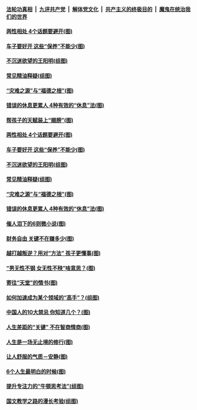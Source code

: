 

####  [法轮功真相](../../../../basic/blob/master/README.md?t=02050231) &nbsp;|&nbsp; [九评共产党](../../../../9ping.md/blob/master/README.md?t=02050231) &nbsp;|&nbsp; [解体党文化](../../../../jtdwh.md/blob/master/README.md?t=02050231)  &nbsp;|&nbsp; [共产主义的终极目的](../../../../gczydzjmd.md/blob/master/README.md?t=02050231) &nbsp;|&nbsp; [魔鬼在统治我们的世界](../../../../mgztzwmdsj.md/blob/master/README.md?t=02050231) 

#### [两性相处 4个话题要避开(图)](../pages/p8/961417.md?t=02050231) 

#### [车子要好开 这些“保养”不能少(图)](../pages/p8/961406.md?t=02050231) 

#### [不沉迷欲望的王阳明(组图)](../pages/p8/961226.md?t=02050231) 

#### [常见精油释疑(组图)](../pages/p8/960091.md?t=02050231) 

#### [“灾难之源”与“福德之根”(图)](../pages/p8/961297.md?t=02050231) 

#### [错误的休息更累人 4种有效的“休息”法(图)](../pages/p8/961182.md?t=02050231) 

#### [帮孩子的天赋装上“翅膀”(图)](../pages/p8/960095.md?t=02050231) 

#### [两性相处 4个话题要避开(图)](../pages/p8/961417.md?t=02050231) 

#### [车子要好开 这些“保养”不能少(图)](../pages/p8/961406.md?t=02050231) 

#### [不沉迷欲望的王阳明(组图)](../pages/p8/961226.md?t=02050231) 

#### [常见精油释疑(组图)](../pages/p8/960091.md?t=02050231) 

#### [“灾难之源”与“福德之根”(图)](../pages/p8/961297.md?t=02050231) 

#### [错误的休息更累人 4种有效的“休息”法(图)](../pages/p8/961182.md?t=02050231) 

#### [催人泪下的6则微小说(图)](../pages/p8/960664.md?t=02050231) 

#### [财务自由 关键不在赚多少(图)](../pages/p8/960288.md?t=02050231) 

#### [越打越叛逆？用对“方法” 孩子更懂事(图)](../pages/p8/961155.md?t=02050231) 

#### [“男无性不钢 女无性不秧”啥意思？(图)](../pages/p8/961051.md?t=02050231) 

#### [寄往“天堂”的情书(图)](../pages/p8/960649.md?t=02050231) 

#### [如何加速成为某个领域的“高手”？(组图)](../pages/p8/960096.md?t=02050231) 

#### [中国人的10大禁忌 你知道几个？(图)](../pages/p8/961039.md?t=02050231) 

#### [人生差距的“关键” 不在智商情商(图)](../pages/p8/960953.md?t=02050231) 

#### [人生是一场无止境的修行(图)](../pages/p8/960657.md?t=02050231) 

#### [让人舒服的气质－安静(图)](../pages/p8/960662.md?t=02050231) 

#### [6个人生最明白的时候(图)](../pages/p8/960656.md?t=02050231) 

#### [提升专注力的“牛顿思考法”(组图)](../pages/p8/960094.md?t=02050231) 

#### [国文教学之路的漫长考验(组图)](../pages/p8/960845.md?t=02050231) 

